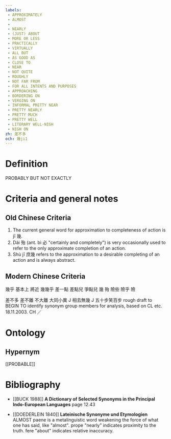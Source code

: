```yaml
---
labels: 
 - APPROXIMATELY
 - ALMOST
 - 
 - NEARLY
 - (JUST) ABOUT
 - MORE OR LESS
 - PRACTICALLY
 - VIRTUALLY
 - ALL BUT
 - AS GOOD AS
 - CLOSE TO
 - NEAR
 - NOT QUITE
 - ROUGHLY
 - NOT FAR FROM
 - FOR ALL INTENTS AND PURPOSES
 - APPROACHING
 - BORDERING ON
 - VERGING ON
 - INFORMAL PRETTY NEAR
 - PRETTY NEARLY
 - PRETTY MUCH
 - PRETTY WELL
 - LITERARY WELL-NIGH
 - NIGH ON
zh: 差不多
och: 幾ji1
---
```


# Definition
PROBABLY BUT NOT EXACTLY
# Criteria and general notes
## Old Chinese Criteria
1. The current general word for approximation to completeness of action is jī 幾.
2. Dài 殆 (ant. bì 必 "certainly and completely") is very occasionally used to refer to the only approximate completion of an action.
3. Shù jī 庶幾 refers to the approximation to a desirable completing of an action and is always abstract.
## Modern Chinese Criteria
幾乎
基本上
將近
幾幾乎
差一點
差點兒
爭點兒
幾
殆
險些
險乎
險

差不多
差不離
不大離
大同小異 J
相去無幾 J
五十步笑百步
rough draft to BEGIN TO identify synonym group members for analysis, based on CL etc. 18.11.2003. CH ／
# Ontology

## Hypernym
[[PROBABLE]]
# Bibliography
- [[BUCK 1988]]
**A Dictionary of Selected Synonyms in the Principal Indo-European Languages** page 12.43

- [[DOEDERLEIN 1840]]
**Lateinische Synonyme und Etymologien** 
ALMOST
paene is a metalinguistic word weakening the force of what one has said, like "almost".
prope "nearly" indicates proximity to the truth.
fere "about" indicates relative inaccuracy.